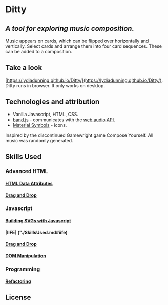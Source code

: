 # Ditty

## _A tool for exploring music composition._
Music appears on cards, which can be flipped over horizontally and vertically.
Select cards and arrange them into four card sequences. These can be
added to a composition.

## Take a look
[https://lydiadunning.github.io/Ditty/](https://lydiadunning.github.io/Ditty/).
Ditty runs in browser. It only works on desktop.


## Technologies and attribution
* Vanilla Javascript, HTML, CSS.
* [band.js](https://github.com/meenie/band.js) - communicates with the [web audio API](https://developer.mozilla.org/en-US/docs/Web/API/Web_Audio_API).
* [Material Symbols](https://fonts.google.com/icons) - icons.

Inspired by the discontinued Gamewright game Compose Yourself. 
All music was randomly generated.

## Skills Used

### Advanced HTML
#### [HTML Data Attributes](./SkillsUsed.md#data-attributes)
#### [Drag and Drop](./SkillsUsed.md#drag-drop)

### Javascript
#### [Building SVGs with Javascript](./SkillsUsed.md#svg-js)
#### [IIFE] ("./SkillsUsed.md#iife)
#### [Drag and Drop](./SkillsUsed.md#drag-drop)
#### [DOM Manipulation](./SkillsUsed.md#dom)

### Programming
#### [Refactoring](./SkillsUsed.md#refactoring)

## License
